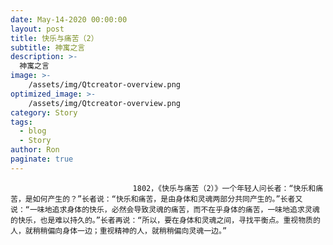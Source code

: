 ```yaml
---
date: May-14-2020 00:00:00
layout: post
title: 快乐与痛苦（2）
subtitle: 神寓之言
description: >-
  神寓之言
image: >-
    /assets/img/Qtcreator-overview.png
optimized_image: >-
    /assets/img/Qtcreator-overview.png
category: Story
tags:
  - blog
  - Story
author: Ron
paginate: true
---
```


							　　1802，《快乐与痛苦（2）》一个年轻人问长者：“快乐和痛苦，是如何产生的？”长者说：“快乐和痛苦，是由身体和灵魂两部分共同产生的。”长者又说：“一味地追求身体的快乐，必然会导致灵魂的痛苦，而不在乎身体的痛苦，一味地追求灵魂的快乐，也是难以持久的。”长者再说：“所以，要在身体和灵魂之间，寻找平衡点。重视物质的人，就稍稍偏向身体一边；重视精神的人，就稍稍偏向灵魂一边。”
							
							
						